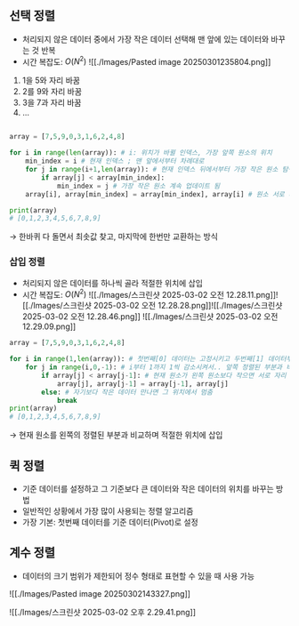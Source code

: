 
## 선택 정렬

- 처리되지 않은 데이터 중에서 가장 작은 데이터 선택해 맨 앞에 있는 데이터와 바꾸는 것 반복
- 시간 복잡도: $O(N^2)$
![[./Images/Pasted image 20250301235804.png]]
1. 1을 5와 자리 바꿈
2. 2를 9와 자리 바꿈
3. 3을 7과 자리 바꿈
4. ...

```python

array = [7,5,9,0,3,1,6,2,4,8]

for i in range(len(array)): # i: 위치가 바뀔 인덱스, 가장 앞쪽 원소의 위치
	min_index = i # 현재 인덱스 ; 맨 앞에서부터 차례대로
	for j in range(i+1,len(array)): # 현재 인덱스 뒤에서부터 가장 작은 원소 탐색 확인
		if array[j] < array[min_index]:
			min_index = j # 가장 작은 원소 계속 업데이트 됨
	array[i], array[min_index] = array[min_index], array[i] # 원소 서로 바꾸기

print(array)
# [0,1,2,3,4,5,6,7,8,9]
```
→ 한바퀴 다 돌면서 최솟값 찾고, 마지막에 한번만 교환하는 방식

### 삽입 정렬
- 처리되지 않은 데이터를 하나씩 골라 적절한 위치에 삽입
-  시간 복잡도: $O(N^2)$
![[./Images/스크린샷 2025-03-02 오전 12.28.11.png]]![[./Images/스크린샷 2025-03-02 오전 12.28.28.png]]![[./Images/스크린샷 2025-03-02 오전 12.28.46.png]]
![[./Images/스크린샷 2025-03-02 오전 12.29.09.png]]

```python
array = [7,5,9,0,3,1,6,2,4,8]

for i in range(1,len(array)): # 첫번째[0] 데이터는 고정시키고 두번째[1] 데이터부터 탐색 
	for j in range(i,0,-1): # i부터 1까지 1씩 감소시켜서.. 앞쪽 정렬된 부분과 비교
		if array[j] < array[j-1]: # 현재 원소가 왼쪽 원소보다 작으면 서로 자리 바꾸기
			array[j], array[j-1] = array[j-1], array[j]
		else: # 자기보다 작은 데이터 만나면 그 위치에서 멈춤
			break
print(array)
# [0,1,2,3,4,5,6,7,8,9]
```
→ 현재 원소를 왼쪽의 정렬된 부분과 비교하며 적절한 위치에 삽입


## 퀵 정렬 
- 기준 데이터를 설정하고 그 기준보다 큰 데이터와 작은 데이터의 위치를 바꾸는 방법
- 일반적인 상황에서 가장 많이 사용되는 정렬 알고리즘
- 가장 기본: 첫번째 데이터를 기준 데이터(Pivot)로 설정 

 
## 계수 정렬
- 데이터의 크기 범위가 제한되어 정수 형태로 표현할 수 있을 때 사용 가능

![[./Images/Pasted image 20250302143327.png]]


![[./Images/스크린샷 2025-03-02 오후 2.29.41.png]]
